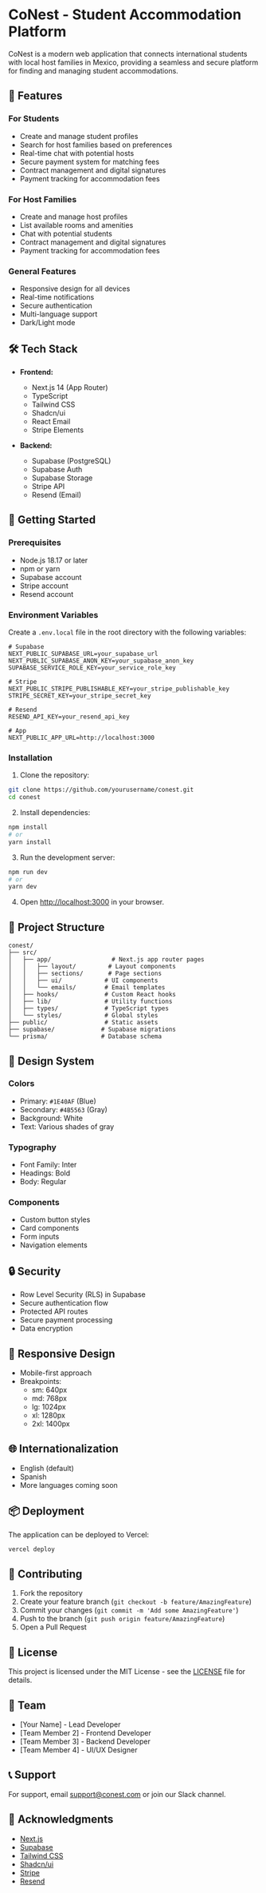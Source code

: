 # CoNest - Student Accommodation Platform

CoNest is a modern web application that connects international students with local host families in Mexico, providing a seamless and secure platform for finding and managing student accommodations.

## 🌟 Features

### For Students
- Create and manage student profiles
- Search for host families based on preferences
- Real-time chat with potential hosts
- Secure payment system for matching fees
- Contract management and digital signatures
- Payment tracking for accommodation fees

### For Host Families
- Create and manage host profiles
- List available rooms and amenities
- Chat with potential students
- Contract management and digital signatures
- Payment tracking for accommodation fees

### General Features
- Responsive design for all devices
- Real-time notifications
- Secure authentication
- Multi-language support
- Dark/Light mode

## 🛠️ Tech Stack

- **Frontend:**
  - Next.js 14 (App Router)
  - TypeScript
  - Tailwind CSS
  - Shadcn/ui
  - React Email
  - Stripe Elements

- **Backend:**
  - Supabase (PostgreSQL)
  - Supabase Auth
  - Supabase Storage
  - Stripe API
  - Resend (Email)

## 🚀 Getting Started

### Prerequisites

- Node.js 18.17 or later
- npm or yarn
- Supabase account
- Stripe account
- Resend account

### Environment Variables

Create a `.env.local` file in the root directory with the following variables:

```env
# Supabase
NEXT_PUBLIC_SUPABASE_URL=your_supabase_url
NEXT_PUBLIC_SUPABASE_ANON_KEY=your_supabase_anon_key
SUPABASE_SERVICE_ROLE_KEY=your_service_role_key

# Stripe
NEXT_PUBLIC_STRIPE_PUBLISHABLE_KEY=your_stripe_publishable_key
STRIPE_SECRET_KEY=your_stripe_secret_key

# Resend
RESEND_API_KEY=your_resend_api_key

# App
NEXT_PUBLIC_APP_URL=http://localhost:3000
```

### Installation

1. Clone the repository:
```bash
git clone https://github.com/yourusername/conest.git
cd conest
```

2. Install dependencies:
```bash
npm install
# or
yarn install
```

3. Run the development server:
```bash
npm run dev
# or
yarn dev
```

4. Open [http://localhost:3000](http://localhost:3000) in your browser.

## 📁 Project Structure

```
conest/
├── src/
│   ├── app/                 # Next.js app router pages
│   │   ├── layout/         # Layout components
│   │   ├── sections/       # Page sections
│   │   ├── ui/            # UI components
│   │   └── emails/        # Email templates
│   ├── hooks/             # Custom React hooks
│   ├── lib/               # Utility functions
│   ├── types/             # TypeScript types
│   └── styles/            # Global styles
├── public/                # Static assets
├── supabase/             # Supabase migrations
└── prisma/               # Database schema
```

## 🎨 Design System

### Colors
- Primary: `#1E40AF` (Blue)
- Secondary: `#4B5563` (Gray)
- Background: White
- Text: Various shades of gray

### Typography
- Font Family: Inter
- Headings: Bold
- Body: Regular

### Components
- Custom button styles
- Card components
- Form inputs
- Navigation elements

## 🔒 Security

- Row Level Security (RLS) in Supabase
- Secure authentication flow
- Protected API routes
- Secure payment processing
- Data encryption

## 📱 Responsive Design

- Mobile-first approach
- Breakpoints:
  - sm: 640px
  - md: 768px
  - lg: 1024px
  - xl: 1280px
  - 2xl: 1400px

## 🌐 Internationalization

- English (default)
- Spanish
- More languages coming soon

## 📦 Deployment

The application can be deployed to Vercel:

```bash
vercel deploy
```

## 🤝 Contributing

1. Fork the repository
2. Create your feature branch (`git checkout -b feature/AmazingFeature`)
3. Commit your changes (`git commit -m 'Add some AmazingFeature'`)
4. Push to the branch (`git push origin feature/AmazingFeature`)
5. Open a Pull Request

## 📄 License

This project is licensed under the MIT License - see the [LICENSE](LICENSE) file for details.

## 👥 Team

- [Your Name] - Lead Developer
- [Team Member 2] - Frontend Developer
- [Team Member 3] - Backend Developer
- [Team Member 4] - UI/UX Designer

## 📞 Support

For support, email support@conest.com or join our Slack channel.

## 🙏 Acknowledgments

- [Next.js](https://nextjs.org/)
- [Supabase](https://supabase.com/)
- [Tailwind CSS](https://tailwindcss.com/)
- [Shadcn/ui](https://ui.shadcn.com/)
- [Stripe](https://stripe.com/)
- [Resend](https://resend.com/)